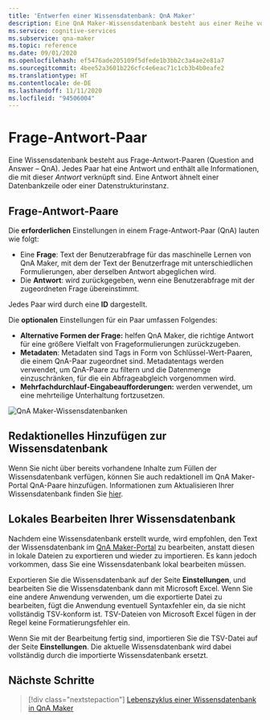 ```yaml
---
title: 'Entwerfen einer Wissensdatenbank: QnA Maker'
description: Eine QnA Maker-Wissensdatenbank besteht aus einer Reihe von Frage-Antwort-Paaren (QnA) und optionalen Metadaten, die jedem QnA-Paar zugeordnet sind.
ms.service: cognitive-services
ms.subservice: qna-maker
ms.topic: reference
ms.date: 09/01/2020
ms.openlocfilehash: ef5476ade205109f5dfede1b3bb2c3a4ae2e81a7
ms.sourcegitcommit: 4bee52a3601b226cfc4e6eac71c1cb3b4b0eafe2
ms.translationtype: HT
ms.contentlocale: de-DE
ms.lasthandoff: 11/11/2020
ms.locfileid: "94506004"
---
```

# <a name="question-and-answer-pair"></a>Frage-Antwort-Paar

Eine Wissensdatenbank besteht aus Frage-Antwort-Paaren (Question and Answer – QnA).  Jedes Paar hat eine Antwort und enthält alle Informationen, die mit dieser _Antwort_ verknüpft sind. Eine Antwort ähnelt einer Datenbankzeile oder einer Datenstrukturinstanz.

## <a name="question-and-answer-pairs"></a>Frage-Antwort-Paare

Die **erforderlichen** Einstellungen in einem Frage-Antwort-Paar (QnA) lauten wie folgt:

* Eine **Frage**: Text der Benutzerabfrage für das maschinelle Lernen von QnA Maker, mit dem der Text der Benutzerfrage mit unterschiedlichen Formulierungen, aber derselben Antwort abgeglichen wird.
* Die **Antwort**: wird zurückgegeben, wenn eine Benutzerabfrage mit der zugeordneten Frage übereinstimmt.

Jedes Paar wird durch eine **ID** dargestellt.

Die **optionalen** Einstellungen für ein Paar umfassen Folgendes:

* **Alternative Formen der Frage:** helfen QnA Maker, die richtige Antwort für eine größere Vielfalt von Frageformulierungen zurückzugeben.
* **Metadaten**: Metadaten sind Tags in Form von Schlüssel-Wert-Paaren, die einem QnA-Paar zugeordnet sind. Metadatentags werden verwendet, um QnA-Paare zu filtern und die Datenmenge einzuschränken, für die ein Abfrageabgleich vorgenommen wird.
* **Mehrfachdurchlauf-Eingabeaufforderungen:** werden verwendet, um eine mehrteilige Unterhaltung fortzusetzen.

![QnA Maker-Wissensdatenbanken](media/qnamaker-concepts-knowledgebase/knowledgebase.png)

## <a name="editorially-add-to-knowledge-base"></a>Redaktionelles Hinzufügen zur Wissensdatenbank

Wenn Sie nicht über bereits vorhandene Inhalte zum Füllen der Wissensdatenbank verfügen, können Sie auch redaktionell im QnA Maker-Portal QnA-Paare hinzufügen. Informationen zum Aktualisieren Ihrer Wissensdatenbank finden Sie [hier](How-To/edit-knowledge-base.md).

## <a name="editing-your-knowledge-base-locally"></a>Lokales Bearbeiten Ihrer Wissensdatenbank

Nachdem eine Wissensdatenbank erstellt wurde, wird empfohlen, den Text der Wissensdatenbank im [QnA Maker-Portal](https://qnamaker.ai) zu bearbeiten, anstatt diesen in lokale Dateien zu exportieren und wieder zu importieren. Es kann jedoch vorkommen, dass Sie eine Wissensdatenbank lokal bearbeiten müssen.

Exportieren Sie die Wissensdatenbank auf der Seite **Einstellungen**, und bearbeiten Sie die Wissensdatenbank dann mit Microsoft Excel. Wenn Sie eine andere Anwendung verwenden, um die exportierte Datei zu bearbeiten, fügt die Anwendung eventuell Syntaxfehler ein, da sie nicht vollständig TSV-konform ist. TSV-Dateien von Microsoft Excel fügen in der Regel keine Formatierungsfehler ein.

Wenn Sie mit der Bearbeitung fertig sind, importieren Sie die TSV-Datei auf der Seite **Einstellungen**. Die aktuelle Wissensdatenbank wird dabei vollständig durch die importierte Wissensdatenbank ersetzt.

## <a name="next-steps"></a>Nächste Schritte

> [!div class="nextstepaction"]
> [Lebenszyklus einer Wissensdatenbank in QnA Maker](Concepts/development-lifecycle-knowledge-base.md)
